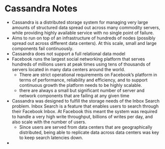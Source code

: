 # Cassandra Notes

- Cassandra is a distributed storage system for managing very large amounts of structured data spread out across many commodity servers, while providing highly available service with no single point of failure.
- Aims to run on top of an infrastructure of hundreds of nodes (possibly spread out across different data centers). At this scale, small and large components fail continuously.
- Cassandra does not support a full relational data model
- Facebook runs the largest social networking platform that serves hundreds of millions users at peak times using tens of thousands of servers located in many data centers around the world.
    - There are strict operational requirements on Facebook’s platform in terms of performance, reliability and efficiency, and to support continuous growth the platform needs to be highly scalable.
    - there are always a small but significant number of server and network components that are failing at any given time
- Cassandra was designed to fulfill the storage needs of the Inbox Search problem. Inbox Search is a feature that enables users to search through their Facebook Inbox. At Facebook this meant the system was required to handle a very high write throughput, billions of writes per day, and also scale with the number of users.
    - Since users are served from data centers that are geographically distributed, being able to replicate data across data centers was key to keep search latencies down.
-

